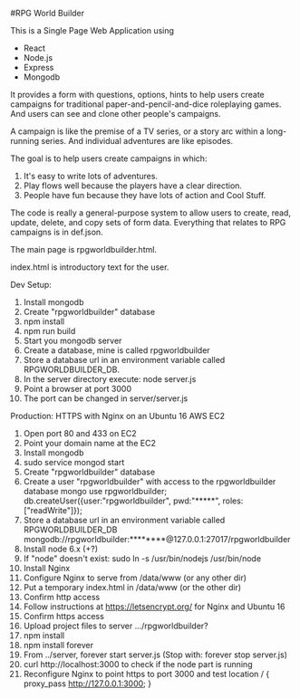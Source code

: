 #RPG World Builder

This is a Single Page Web Application using 
* React
* Node.js
* Express
* Mongodb

It provides a form with questions, options, hints to help users create 
campaigns for traditional paper-and-pencil-and-dice roleplaying games. 
And users can see and clone other people's campaigns.

A campaign is like the premise of a TV series, or a story arc within a
long-running series. And individual adventures are like episodes.

The goal is to help users create campaigns in which:
   1. It's easy to write lots of adventures.
   2. Play flows well because the players have a clear direction.
   2. People have fun because they have lots of action and Cool Stuff.

The code is really a general-purpose system to allow users to create, read,
update, delete, and copy sets of form data. Everything that relates 
to RPG campaigns is in def.json.

The main page is rpgworldbuilder.html.

index.html is introductory text for the user.

Dev Setup:
1. Install mongodb
2. Create "rpgworldbuilder" database
3. npm install
4. npm run build
5. Start you mongodb server
6. Create a database, mine is called rpgworldbuilder
7. Store a database url in an environment variable called RPGWORLDBUILDER_DB.
8. In the server directory execute: node server.js
9. Point a browser at port 3000
10. The port can be changed in server/server.js

Production: HTTPS with Nginx on an Ubuntu 16 AWS EC2
1. Open port 80 and 433 on EC2
2. Point your domain name at the EC2
3. Install mongodb
4.  sudo service mongod start
5. Create "rpgworldbuilder" database
6. Create a user "rpgworldbuilder" with access to the rpgworldbuilder database
     mongo
     use rpgworldbuilder;
     db.createUser({user:"rpgworldbuilder", pwd:"*****", roles:["readWrite"]}); 
6. Store a database url in an environment variable called RPGWORLDBUILDER_DB
       mongodb://rpgworldbuilder:********@127.0.0.1:27017/rpgworldbuilder
7. Install node 6.x (+?)
8. If "node" doesn't exist:  sudo ln -s /usr/bin/nodejs /usr/bin/node
9. Install Nginx
10. Configure Nginx to serve from /data/www (or any other dir)
11. Put a temporary index.html in /data/www (or the other dir)
12. Confirm http access
13. Follow instructions at https://letsencrypt.org/ for Nginx and Ubuntu 16
14. Confirm https access
15. Upload project files to server .../rpgworldbuilder?
16. npm install
17. npm install forever
18. From ../server, 
      forever start server.js  (Stop with: forever stop server.js)
19.   curl http://localhost:3000 to check if the node part is running
20. Reconfigure Nginx to point https to port 3000 and test
        location / {
             proxy_pass http://127.0.0.1:3000;
        }
